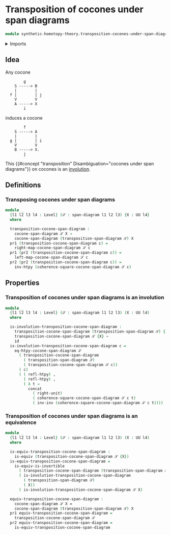 # Transposition of cocones under span diagrams

```agda
module synthetic-homotopy-theory.transposition-cocones-under-span-diagrams where
```

<details><summary>Imports</summary>

```agda
open import foundation.dependent-pair-types
open import foundation.span-diagrams
open import foundation.transposition-span-diagrams
open import foundation.universe-levels

open import foundation-core.equivalences
open import foundation-core.function-types
open import foundation-core.homotopies
open import foundation-core.identity-types

open import synthetic-homotopy-theory.cocones-under-span-diagrams
```

</details>

## Idea

Any cocone

```text
        g
    S -----> B
    |        |
  f |        | j
    V        V
    A -----> X
        i
```

induces a cocone

```text
        f
    S -----> A
    |        |
  g |        | i
    V        V
    B -----> X.
        j
```

This {{#concept "transposition" Disambiguation="cocones under span diagrams"}}
on cocones is an [involution](foundation.involutions.md).

## Definitions

### Transposing cocones under span diagrams

```agda
module _
  {l1 l2 l3 l4 : Level} (𝒮 : span-diagram l1 l2 l3) {X : UU l4}
  where

  transposition-cocone-span-diagram :
    cocone-span-diagram 𝒮 X →
    cocone-span-diagram (transposition-span-diagram 𝒮) X
  pr1 (transposition-cocone-span-diagram c) =
    right-map-cocone-span-diagram 𝒮 c
  pr1 (pr2 (transposition-cocone-span-diagram c)) =
    left-map-cocone-span-diagram 𝒮 c
  pr2 (pr2 (transposition-cocone-span-diagram c)) =
    inv-htpy (coherence-square-cocone-span-diagram 𝒮 c)
```

## Properties

### Transposition of cocones under span diagrams is an involution

```agda
module _
  {l1 l2 l3 l4 : Level} (𝒮 : span-diagram l1 l2 l3) (X : UU l4)
  where

  is-involution-transposition-cocone-span-diagram :
    transposition-cocone-span-diagram (transposition-span-diagram 𝒮) {X} ∘
    transposition-cocone-span-diagram 𝒮 {X} ~
    id
  is-involution-transposition-cocone-span-diagram c =
    eq-htpy-cocone-span-diagram 𝒮
      ( transposition-cocone-span-diagram
        ( transposition-span-diagram 𝒮)
        ( transposition-cocone-span-diagram 𝒮 c))
      ( c)
      ( ( refl-htpy) ,
        ( refl-htpy) ,
        ( λ t →
          concat
            ( right-unit)
            ( coherence-square-cocone-span-diagram 𝒮 c t)
            ( inv-inv (coherence-square-cocone-span-diagram 𝒮 c t))))
```

### Transposition of cocones under span diagrams is an equivalence

```agda
module _
  {l1 l2 l3 l4 : Level} (𝒮 : span-diagram l1 l2 l3) (X : UU l4)
  where

  is-equiv-transposition-cocone-span-diagram :
    is-equiv (transposition-cocone-span-diagram 𝒮 {X})
  is-equiv-transposition-cocone-span-diagram =
    is-equiv-is-invertible
      ( transposition-cocone-span-diagram (transposition-span-diagram 𝒮))
      ( is-involution-transposition-cocone-span-diagram
        ( transposition-span-diagram 𝒮)
        ( X))
      ( is-involution-transposition-cocone-span-diagram 𝒮 X)

  equiv-transposition-cocone-span-diagram :
    cocone-span-diagram 𝒮 X ≃
    cocone-span-diagram (transposition-span-diagram 𝒮) X
  pr1 equiv-transposition-cocone-span-diagram =
    transposition-cocone-span-diagram 𝒮
  pr2 equiv-transposition-cocone-span-diagram =
    is-equiv-transposition-cocone-span-diagram
```

